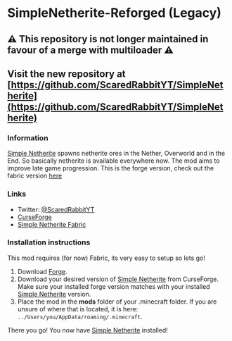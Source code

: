 # SimpleNetherite-Reforged (Legacy)

## ⚠️ This repository is not longer maintained in favour of a merge with multiloader ⚠️
## Visit the new repository at [https://github.com/ScaredRabbitYT/SimpleNetherite](https://github.com/ScaredRabbitYT/SimpleNetherite)


### Information
[Simple Netherite](https://www.curseforge.com/minecraft/mc-mods/simple-netherite-reforged) spawns netherite ores in the Nether, Overworld and in the End. So basically netherite is available everywhere now. The mod aims to improve late game progression. This is the forge version, check out the fabric version [here](https://github.com/ScaredRabbitYT/SimpleNetherite)

### Links
* Twitter: [@ScaredRabbitYT](https://twitter.com/ScaredRabbitYT)
* [CurseForge](https://www.curseforge.com/minecraft/mc-mods/simple-netherite-reforged)
* [Simple Netherite Fabric](https://github.com/ScaredRabbitYT/SimpleNetherite)

### Installation instructions
This mod requires (for now) Fabric, its very easy to setup so lets go!

1. Download [Forge](https://files.minecraftforge.net).
2. Download your desired version of [Simple Netherite](https://www.curseforge.com/minecraft/mc-mods/simple-netherite-reforged) from CurseForge. Make sure your installed forge version matches with your installed [Simple Netherite](https://www.curseforge.com/minecraft/mc-mods/simple-netheritereforged) version.
3. Place the mod in the **mods** folder of your .minecraft folder. If you are unsure of where that is located, it is here: `../Users/you/AppData/roaming/.minecraft`.  

There you go! You now have [Simple Netherite](https://www.curseforge.com/minecraft/mc-mods/simple-netherite-reforged) installed!



